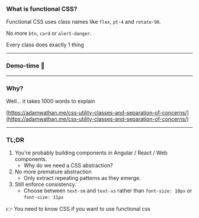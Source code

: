 ### What is functional CSS?

Functional CSS uses class names like `flex`, `pt-4` and `rotate-90`.

No more `btn`, `card` or `alert-danger`.

<!-- .element class="fragment" -->

Every class does exactly 1 thing

<!-- .element class="fragment" -->

---

<!-- .slide: class="is-lab" -->

### Demo-time 💨

---


### Why?

Well... it takes 1000 words to explain

[https://adamwathan.me/css-utility-classes-and-separation-of-concerns/](https://adamwathan.me/css-utility-classes-and-separation-of-concerns/) <!-- .element target="_blank" -->

---

### TL;DR

1. You're probably building components in Angular / React / Web components. 
    - Why do we need a CSS abstraction?
1. <!-- .element class="fragment" --> No more premature abstraction
    - Only extract repeating patterns as they emerge.
1. <!-- .element class="fragment" --> Still enforce consistency.
    - Choose between `text-sm` and `text-xs` rather than `font-size: 10px` or `font-size: 11px`


👉 You need to know CSS if you want to use functional css

<!-- .element class="fragment" -->